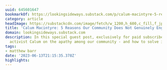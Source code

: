 ```yaml
---
uuid: 645601647
bookmarkOf: https://lookingsideways.substack.com/p/calum-macintyre-5-reasons-our-community
category: article
headImage: https://substackcdn.com/image/fetch/w_1200,h_600,c_fill,f_jpg,q_auto:good,fl_progressive:steep,g_auto/https%3A%2F%2Fsubstack-post-media.s3.amazonaws.com%2Fpublic%2Fimages%2F2d764709-1318-41b6-a2d4-25ad411ec3ea_9253x6169.jpeg
title: 'Calum Macintyre: 5 Reasons Our Community Does Not Genuinely Engage'
domain: lookingsideways.substack.com
description: In this special guest post, exclusively for paid subscribers, disruptive
  activist Calum on the apathy among our community - and how to solve it.
tags:
- matthew barr
date: '2023-06-13T21:15:35.378Z'
highlights: 
---
```



